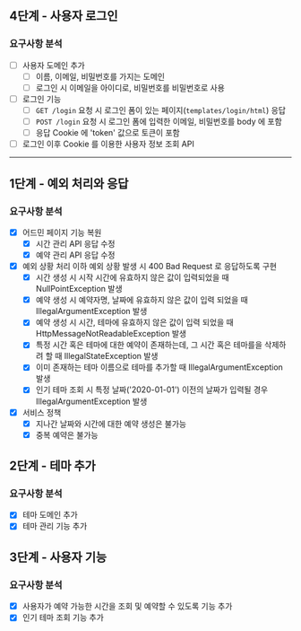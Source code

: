 ## 4단계 - 사용자 로그인

### 요구사항 분석

- [ ] 사용자 도메인 추가
  - [ ] 이름, 이메일, 비밀번호를 가지는 도메인
  - [ ] 로그인 시 이메일을 아이디로, 비밀번호를 비밀번호로 사용
- [ ] 로그인 기능
  - [ ] `GET /login` 요청 시 로그인 폼이 있는 페이지(`templates/login/html`) 응답
  - [ ] `POST /login` 요청 시 로그인 폼에 입력한 이메일, 비밀번호를 body 에 포함
  - [ ] 응답 Cookie 에 'token' 값으로 토큰이 포함
- [ ] 로그인 이후 Cookie 를 이용한 사용자 정보 조회 API

---

## 1단계 - 예외 처리와 응답

### 요구사항 분석

- [x] 어드민 페이지 기능 복원
  - [x] 시간 관리 API 응답 수정
  - [x] 예약 관리 API 응답 수정

- [x] 예외 상황 처리
  이하 예외 상황 발생 시 400 Bad Request 로 응답하도록 구현
  - [x] 시간 생성 시 시작 시간에 유효하지 않은 값이 입력되었을 때 NullPointException 발생
  - [x] 예약 생성 시 예약자명, 날짜에 유효하지 않은 값이 입력 되었을 때 IllegalArgumentException 발생
  - [x] 예약 생성 시 시간, 테마에 유효하지 않은 값이 입력 되었을 때 HttpMessageNotReadableException 발생
  - [x] 특정 시간 혹은 테마에 대한 예약이 존재하는데, 그 시간 혹은 테마를을 삭제하려 할 때 IllegalStateException 발생
  - [x] 이미 존재하는 테마 이름으로 테마를 추가할 때 IllegalArgumentException 발생
  - [x] 인기 테마 조회 시 특정 날짜('2020-01-01') 이전의 날짜가 입력될 경우 IllegalArgumentException 발생

- [x] 서비스 정책
  - [x] 지나간 날짜와 시간에 대한 예약 생성은 불가능
  - [x] 중복 예약은 불가능

## 2단계 - 테마 추가

### 요구사항 분석

- [x] 테마 도메인 추가
- [x] 테마 관리 기능 추가

## 3단계 - 사용자 기능

### 요구사항 분석

- [x] 사용자가 예약 가능한 시간을 조회 및 예약할 수 있도록 기능 추가
- [x] 인기 테마 조회 기능 추가
